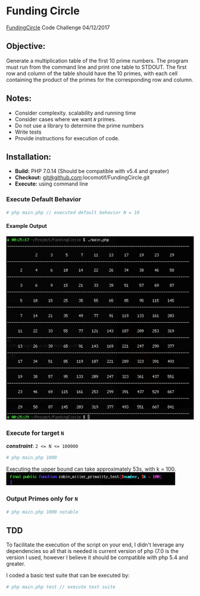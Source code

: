 # Funding Circle

[FundingCircle](https://www.fundingcircle.com) Code Challenge 04/12/2017

## Objective:
Generate a multiplication table of the first 10 prime numbers.  The program must run from the command line and print one table to STDOUT.  The first row and column of the table should have the 10 primes, with each cell containing the product of the primes for the corresponding row and column.


## Notes:
- Consider complexity. scalability and running time
- Consider cases where we want *`N`* primes.
- Do not use a library to determine the prime numbers
- Write tests
- Provide instructions for execution of code.

## Installation:
- **Build:** PHP 7.0.14 (Should be compatible with v5.4 and greater)
- **Checkout:** git@github.com:locomotif/FundingCircle.git
- **Execute:** using command line

### Execute Default Behavior
```php
# php main.php // executed default behavior N = 10
```
#### Example Output
![Prime Multiplication Table](/images/PrimeMultiplicationTable.png)

### Execute for target `N`
***constraint***: `2 <= N <= 100000`

```php
# php main.php 1000
```
Executing the upper bound can take approximately 53s, with k = 100.
![Prime Multiplication Table](/images/MillerRabin_Test_accuracy_factor.png)

### Output Primes only for `N`

```php
# php main.php 1000 notable
```

## TDD
To facilitate the execution of the script on your end, I didn't leverage any dependencies so all that is needed is current version of php (7.0 is the version I used, however I believe it should be compatible with php 5.4 and greater.

I coded a basic test suite that can be executed by:

```php
# php main.php test // execute test suite
```
